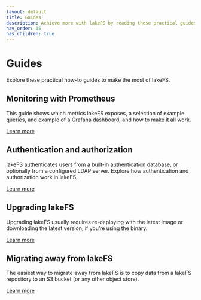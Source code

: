 ```yaml
---
layout: default
title: Guides
description: Achieve more with lakeFS by reading these practical guides
nav_order: 15
has_children: true
--- 
```


# Guides

Explore these practical how-to guides to make the most of lakeFS. 

## Monitoring with Prometheus

This guide shows which metrics lakeFS exposes, a selection of example queries, and example of a Grafana dashboard, and how to make it all work.

[Learn more](https://docs.lakefs.io/reference/monitor.html)

## Authentication and authorization

lakeFS authenticates users from a built-in authentication database, or optionally from a configured LDAP server. Explore how authentication and authorization work in lakeFS.

[Learn more](https://docs.lakefs.io/reference/authentication.html)

## Upgrading lakeFS

Upgrading lakeFS usually requires re-deploying with the latest image or downloading the latest version, if you’re using the binary.

[Learn more](https://docs.lakefs.io/reference/upgrade.html)

## Migrating away from lakeFS

The easiest way to migrate away from lakeFS is to copy data from a lakeFS repository to an S3 bucket (or any other object store).

[Learn more](https://docs.lakefs.io/reference/offboarding.html)

